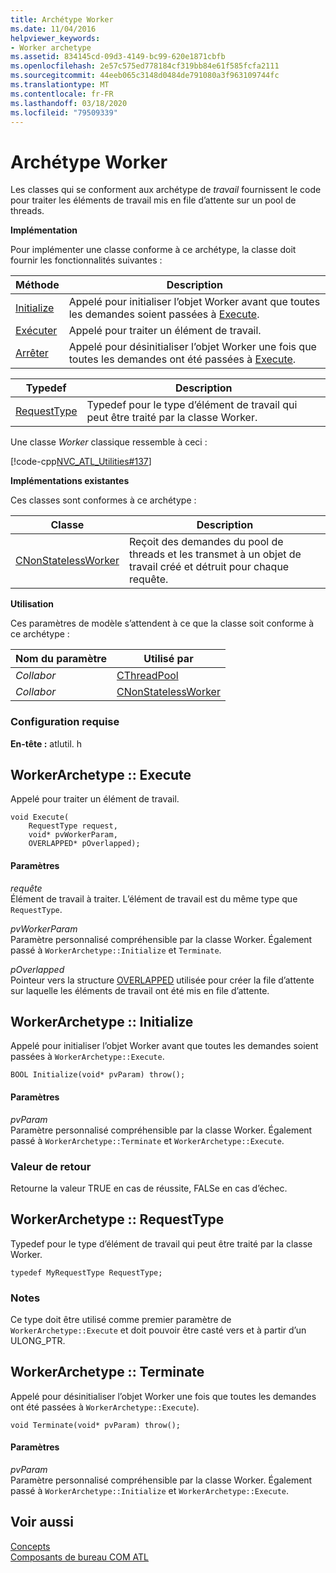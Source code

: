 ```yaml
---
title: Archétype Worker
ms.date: 11/04/2016
helpviewer_keywords:
- Worker archetype
ms.assetid: 834145cd-09d3-4149-bc99-620e1871cbfb
ms.openlocfilehash: 2e57c575ed778184cf319bb84e61f585fcfa2111
ms.sourcegitcommit: 44eeb065c3148d0484de791080a3f963109744fc
ms.translationtype: MT
ms.contentlocale: fr-FR
ms.lasthandoff: 03/18/2020
ms.locfileid: "79509339"
---
```

# <a name="worker-archetype"></a>Archétype Worker

Les classes qui se conforment aux archétype de *travail* fournissent le code pour traiter les éléments de travail mis en file d’attente sur un pool de threads.

**Implémentation**

Pour implémenter une classe conforme à ce archétype, la classe doit fournir les fonctionnalités suivantes :

|Méthode|Description|
|------------|-----------------|
|[Initialize](#initialize)|Appelé pour initialiser l’objet Worker avant que toutes les demandes soient passées à [Execute](#execute).|
|[Exécuter](#execute)|Appelé pour traiter un élément de travail.|
|[Arrêter](#terminate)|Appelé pour désinitialiser l’objet Worker une fois que toutes les demandes ont été passées à [Execute](#execute).|

|Typedef|Description|
|-------------|-----------------|
|[RequestType](#requesttype)|Typedef pour le type d’élément de travail qui peut être traité par la classe Worker.|

Une classe *Worker* classique ressemble à ceci :

[!code-cpp[NVC_ATL_Utilities#137](../../atl/codesnippet/cpp/worker-archetype_1.cpp)]

**Implémentations existantes**

Ces classes sont conformes à ce archétype :

|Classe|Description|
|-----------|-----------------|
|[CNonStatelessWorker](../../atl/reference/cnonstatelessworker-class.md)|Reçoit des demandes du pool de threads et les transmet à un objet de travail créé et détruit pour chaque requête.|

**Utilisation**

Ces paramètres de modèle s’attendent à ce que la classe soit conforme à ce archétype :

|Nom du paramètre|Utilisé par|
|--------------------|-------------|
|*Collabor*|[CThreadPool](../../atl/reference/cthreadpool-class.md)|
|*Collabor*|[CNonStatelessWorker](../../atl/reference/cnonstatelessworker-class.md)|

### <a name="requirements"></a>Configuration requise

**En-tête :** atlutil. h

## <a name="execute"></a>WorkerArchetype :: Execute

Appelé pour traiter un élément de travail.

```
void Execute(
    RequestType request,
    void* pvWorkerParam,
    OVERLAPPED* pOverlapped);
```

#### <a name="parameters"></a>Paramètres

*requête*<br/>
Élément de travail à traiter. L’élément de travail est du même type que `RequestType`.

*pvWorkerParam*<br/>
Paramètre personnalisé compréhensible par la classe Worker. Également passé à `WorkerArchetype::Initialize` et `Terminate`.

*pOverlapped*<br/>
Pointeur vers la structure [OVERLAPPED](/windows/win32/api/minwinbase/ns-minwinbase-overlapped) utilisée pour créer la file d’attente sur laquelle les éléments de travail ont été mis en file d’attente.

## <a name="initialize"></a>WorkerArchetype :: Initialize

Appelé pour initialiser l’objet Worker avant que toutes les demandes soient passées à `WorkerArchetype::Execute`.

```
BOOL Initialize(void* pvParam) throw();
```

#### <a name="parameters"></a>Paramètres

*pvParam*<br/>
Paramètre personnalisé compréhensible par la classe Worker. Également passé à `WorkerArchetype::Terminate` et `WorkerArchetype::Execute`.

### <a name="return-value"></a>Valeur de retour

Retourne la valeur TRUE en cas de réussite, FALSe en cas d’échec.

## <a name="requesttype"></a>WorkerArchetype :: RequestType

Typedef pour le type d’élément de travail qui peut être traité par la classe Worker.

```
typedef MyRequestType RequestType;
```

### <a name="remarks"></a>Notes

Ce type doit être utilisé comme premier paramètre de `WorkerArchetype::Execute` et doit pouvoir être casté vers et à partir d’un ULONG_PTR.

## <a name="terminate"></a>WorkerArchetype :: Terminate

Appelé pour désinitialiser l’objet Worker une fois que toutes les demandes ont été passées à `WorkerArchetype::Execute`).

```
void Terminate(void* pvParam) throw();
```

#### <a name="parameters"></a>Paramètres

*pvParam*<br/>
Paramètre personnalisé compréhensible par la classe Worker. Également passé à `WorkerArchetype::Initialize` et `WorkerArchetype::Execute`.

## <a name="see-also"></a>Voir aussi

[Concepts](../../atl/active-template-library-atl-concepts.md)<br/>
[Composants de bureau COM ATL](../../atl/atl-com-desktop-components.md)
